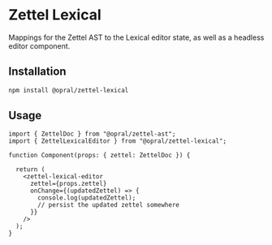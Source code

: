 # Zettel Lexical

Mappings for the Zettel AST to the Lexical editor state, as well as a headless editor component.

## Installation

```bash
npm install @opral/zettel-lexical
```

## Usage

```tsx
import { ZettelDoc } from "@opral/zettel-ast";
import { ZettelLexicalEditor } from "@opral/zettel-lexical";

function Component(props: { zettel: ZettelDoc }) {

  return (
    <zettel-lexical-editor 
      zettel={props.zettel} 
      onChange={(updatedZettel) => {
        console.log(updatedZettel);
        // persist the updated zettel somewhere
      }}
    />
  );
}
```
